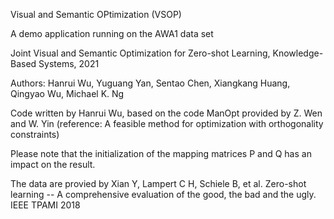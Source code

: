 Visual and Semantic OPtimization (VSOP)

A demo application running on the AWA1 data set 

Joint Visual and Semantic Optimization for Zero-shot Learning, Knowledge-Based Systems, 2021

Authors: Hanrui Wu, Yuguang Yan, Sentao Chen, Xiangkang Huang, Qingyao Wu, Michael K. Ng

Code written by Hanrui Wu, based on the code ManOpt provided by Z. Wen and W. Yin (reference: A feasible method for optimization with orthogonality constraints)

Please note that the initialization of the mapping matrices P and Q has an impact on the result.

The data are provied by Xian Y, Lampert C H, Schiele B, et al. Zero-shot learning -- A comprehensive evaluation of the good, the bad and the ugly. IEEE TPAMI 2018